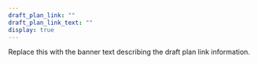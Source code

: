 ```yaml
---
draft_plan_link: ""
draft_plan_link_text: ""
display: true
---
```


<p>Replace this with the banner text describing the draft plan link information.</p>